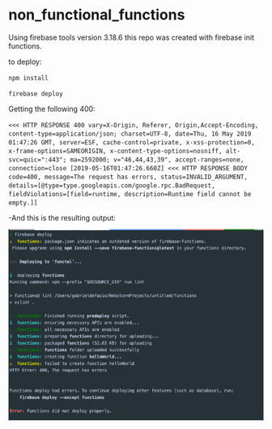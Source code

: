 # non_functional_functions
Using firebase tools version 3.18.6 this repo was created with firebase init functions.

to deploy:

`npm install`

`firebase deploy`

Getting the following 400: 

`<<< HTTP RESPONSE 400 vary=X-Origin, Referer, Origin,Accept-Encoding, content-type=application/json; charset=UTF-8, date=Thu, 16 May 2019 01:47:26 GMT, server=ESF, cache-control=private, x-xss-protection=0, x-frame-options=SAMEORIGIN, x-content-type-options=nosniff, alt-svc=quic=":443"; ma=2592000; v="46,44,43,39", accept-ranges=none, connection=close
 [2019-05-16T01:47:26.660Z] <<< HTTP RESPONSE BODY code=400, message=The request has errors, status=INVALID_ARGUMENT, details=[@type=type.googleapis.com/google.rpc.BadRequest, fieldViolations=[field=runtime, description=Runtime field cannot be empty.]]
`

-And this is the resulting output:

![alt text](./functions/Screen%20Shot%202019-05-15%20at%209.43.31%20PM.png)

